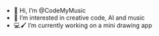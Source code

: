- 👋 Hi, I’m @CodeMyMusic
- 👀 I’m interested in creative code, AI and music
- 💻🖌️ I’m currently working on a mini drawing app

<!---
CodeMyMusic/CodeMyMusic is a ✨ special ✨ repository because its `README.md` (this file) appears on your GitHub profile.
You can click the Preview link to take a look at your changes.
--->
